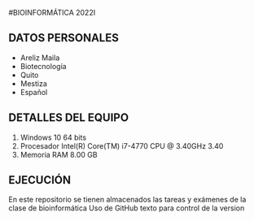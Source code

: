 #BIOINFORMÁTICA 2022I
## DATOS PERSONALES
- Areliz Maila
- Biotecnología
- Quito
- Mestiza
- Español

## DETALLES DEL EQUIPO
1. Windows 10 64 bits
2. Procesador Intel(R) Core(TM) i7-4770 CPU @ 3.40GHz 3.40
3. Memoria RAM 8.00 GB

## EJECUCIÓN 
En este repositorio se tienen almacenados las tareas y exámenes de la clase de bioinformática
Uso de GitHub texto para control de la version
